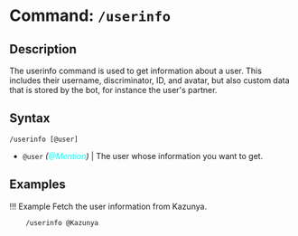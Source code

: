# **Command:** `/userinfo`

## **Description**

The userinfo command is used to get information about a user. This includes their username, discriminator, ID, and avatar, but also custom data that is stored by the bot, for instance the user's partner.

## **Syntax**

    /userinfo [@user]

- `@user` *(<span style="color:aqua">@Mention</span>)* | The user whose information you want to get.

## **Examples**

!!! Example
    Fetch the user information from Kazunya.

        /userinfo @Kazunya